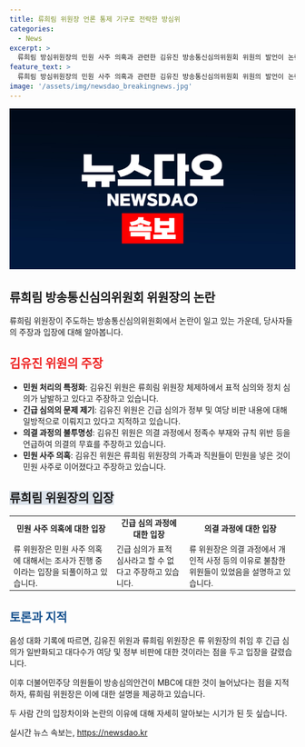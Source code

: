 ```yaml
---
title: 류희림 위원장 언론 통제 기구로 전락한 방심위
categories:
  - News
excerpt: >
  류희림 방심위원장의 민원 사주 의혹과 관련한 김유진 방송통신심의위원회 위원의 발언이 논란을 불러일으키고 있다. 김 위원은 류 위원장 체제가 언론 통제 기구로 전락하며 정치 심의가 남발하고 있다고 주장했고, 긴급 심의가 일상화돼 정부 및 여당에 대한 비판적 보도들에 적용된 것으로 지적했다. 또한, 회의 과정에서의 불공정한 의결과 관련된 사항들에 대해 이야기했으며, 류 위원장은 이에 대한 의혹에 대해 진행 중인 조사를 언급하며 회피했다. 이에 대한 김 위원의 발언은 방송통신심의위원회의 공정성과 투명성을 놓고 논란이 예상된다.
feature_text: >
  류희림 방심위원장의 민원 사주 의혹과 관련한 김유진 방송통신심의위원회 위원의 발언이 논란을 불러일으키고 있다. 김 위원은 류 위원장 체제가 언론 통제 기구로 전락하며 정치 심의가 남발하고 있다고 주장했고, 긴급 심의가 일상화돼 정부 및 여당에 대한 비판적 보도들에 적용된 것으로 지적했다. 또한, 회의 과정에서의 불공정한 의결과 관련된 사항들에 대해 이야기했으며, 류 위원장은 이에 대한 의혹에 대해 진행 중인 조사를 언급하며 회피했다. 이에 대한 김 위원의 발언은 방송통신심의위원회의 공정성과 투명성을 놓고 논란이 예상된다.
image: '/assets/img/newsdao_breakingnews.jpg'
---
```


<p><img src="/assets/img/newsdao_breakingnews.jpg" alt="pcversion 속보" /></p>

<h2 data-ke-size="size26">류희림 방송통신심의위원회 위원장의 논란</h2>

<p data-ke-size="size16">류희림 위원장이 주도하는 방송통신심의위원회에서 논란이 일고 있는 가운데, 당사자들의 주장과 입장에 대해 알아봅니다.</p>

<h2><b><span style="color: #ee2323;">김유진 위원의 주장</span></b></h2>

<ul>
  <li><b>민원 처리의 특정화</b>: 김유진 위원은 류희림 위원장 체제하에서 표적 심의와 정치 심의가 남발하고 있다고 주장하고 있습니다.</li>
  <li><b>긴급 심의의 문제 제기</b>: 김유진 위원은 긴급 심의가 정부 및 여당 비판 내용에 대해 일방적으로 이뤄지고 있다고 지적하고 있습니다.</li>
  <li><b>의결 과정의 불투명성</b>: 김유진 위원은 의결 과정에서 정족수 부재와 규칙 위반 등을 언급하여 의결의 무효를 주장하고 있습니다.</li>
  <li><b>민원 사주 의혹</b>: 김유진 위원은 류희림 위원장의 가족과 직원들이 민원을 넣은 것이 민원 사주로 이어졌다고 주장하고 있습니다.</li>
</ul>

<h2><b><span style="background-color: #21538527;">류희림 위원장의 입장</span></b></h2>

<table>
  <tr>
    <td style="text-align: center; height: 17px;"><b>민원 사주 의혹에 대한 입장</b></td>
    <td style="text-align: center; height: 17px;"><b>긴급 심의 과정에 대한 입장</b></td>
    <td style="text-align: center; height: 17px;"><b>의결 과정에 대한 입장</b></td>
  </tr>
  <tr>
    <td>류 위원장은 민원 사주 의혹에 대해서는 조사가 진행 중이라는 입장을 되풀이하고 있습니다.</td>
    <td>긴급 심의가 표적 심사라고 할 수 없다고 주장하고 있습니다.</td>
    <td>류 위원장은 의결 과정에서 개인적 사정 등의 이유로 불참한 위원들이 있었음을 설명하고 있습니다.</td>
  </tr>
</table>

<h2><b><span style="color: #1a5490;">토론과 지적</span></b></h2>

<p>음성 대화 기록에 따르면, 김유진 위원과 류희림 위원장은 류 위원장의 취임 후 긴급 심의가 일반화되고 대다수가 여당 및 정부 비판에 대한 것이라는 점을 두고 입장을 갈렸습니다.</p>

<p>이후 더불어민주당 의원들이 방송심의안건이 MBC에 대한 것이 늘어났다는 점을 지적하자, 류희림 위원장은 이에 대한 설명을 제공하고 있습니다.</p>

<p>두 사람 간의 입장차이와 논란의 이유에 대해 자세히 알아보는 시기가 된 듯 싶습니다.</p>
실시간 뉴스 속보는, <a href="https://newsdao.kr" rel="dofollow">https://newsdao.kr</a>


